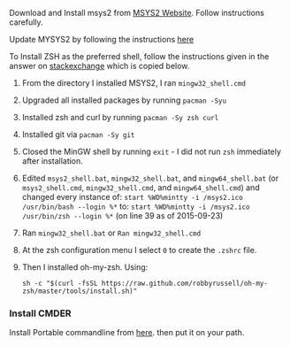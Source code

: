 Download and Install msys2 from [MSYS2 Website](http://www.msys2.org/). Follow instructions carefully.

Update MYSYS2 by following the instructions [here](https://github.com/msys2/msys2/wiki/MSYS2-installation)

To Install ZSH as the preferred shell, follow the instructions given in the answer on [stackexchange](https://superuser.com/questions/961699/change-default-shell-on-msys2) which is copied below.

1. From the directory I installed MSYS2, I ran `mingw32_shell.cmd`
2. Upgraded all installed packages by running `pacman -Syu`
3. Installed zsh and curl by running `pacman -Sy zsh curl`
4. Installed git via `pacman -Sy git`
5. Closed the MinGW shell by running `exit` - I did not run `zsh` immediately after installation.
6. Edited `msys2_shell.bat`, `mingw32_shell.bat`, and `mingw64_shell.bat` (or `msys2_shell.cmd`, `mingw32_shell.cmd`, and `mingw64_shell.cmd`) and changed every instance of: `start %WD%mintty -i /msys2.ico /usr/bin/bash --login %*` to: `start %WD%mintty -i /msys2.ico /usr/bin/zsh --login %*` (on line 39 as of 2015-09-23)
7. Ran `mingw32_shell.bat` or `Ran mingw32_shell.cmd`
8. At the zsh configuration menu I select `0` to create the `.zshrc` file.
9. Then I installed oh-my-zsh. Using:

    `sh -c "$(curl -fsSL https://raw.github.com/robbyrussell/oh-my-zsh/master/tools/install.sh)"`


### Install CMDER

Install Portable commandline from [here](http://cmder.net/). then put it on your path. 